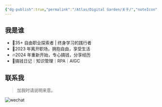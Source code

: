```yaml
---
{"dg-publish":true,"permalink":"/Atlas/Digital Garden/关于/","noteIcon":"📥 收集箱","created":"2024-04-08","updated":"2024-04-08"}
---
```


## 我是谁

- 🌟35+ 自由职业探索者 | 终身学习的践行者 
- 👀2023 年离开职场，拥抱自由，享受生活 
- 🔥2024 年重新开始，专心搞钱，分享经历 
- 🌈搞钱日记｜知识管理｜RPA｜AIGC

## 联系我
> 加我时请说明来意。

![wechat](http://img.xlg.life/images/202404082239791.jpg)
